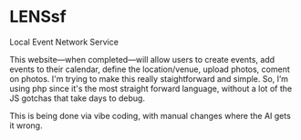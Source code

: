 # LENSsf
Local Event Network Service

This website—when completed—will allow users to create events, add events to their calendar, define the location/venue, upload photos, coment on photos. I'm trying to make this really staightforward and simple. So, I’m using php since it's the most straight forward language, without a lot of the JS gotchas that take days to debug. 

This is being done via vibe coding, with manual changes where the AI gets it wrong.

